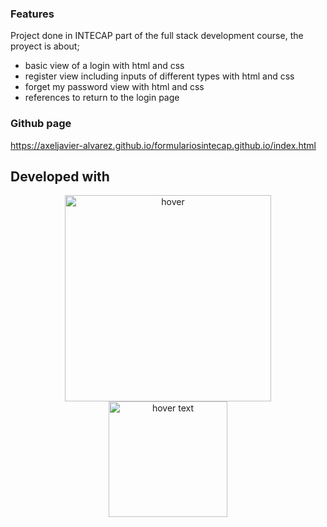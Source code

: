 ### Features
Project done in INTECAP part of the full stack development course, the proyect is about;
- basic view of a login with html and css
- register view including inputs of different types with html and css
- forget my password view with html and css
- references to return to the login page

### Github page

https://axeljavier-alvarez.github.io/formulariosintecap.github.io/index.html

## Developed with
<p align="center">
 <img src="https://cdn-icons-png.flaticon.com/512/732/732212.png" width="330" title="hover" align="center">
    <img src="https://upload.wikimedia.org/wikipedia/commons/thumb/d/d5/CSS3_logo_and_wordmark.svg/1200px-CSS3_logo_and_wordmark.svg.png" width="190" height="185" title="hover text" align="center">
</p>
